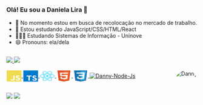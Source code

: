 ### Olá! Eu sou a Daniela Lira 👋

- 🔭 No momento estou em busca de recolocação no mercado de trabalho.
- 🌱 Estou estudando JavaScript/CSS/HTML/React
- 👨🏻‍🎓 Estudando Sistemas de Informação - Uninove
- 😄 Pronouns: ela/dela

##

<div align="30">
  <a href="https://github.com/Dannydlira">
  <img height="180em" src="https://github-readme-stats.vercel.app/api?username=Dannydlira&show_icons=true&theme=dracula&include_all_commits=true&count_private=true"/>
  <img height="180em" src="https://github-readme-stats.vercel.app/api/top-langs/?username=Dannydlira&layout=compact&langs_count=7&theme=dracula"/>
</div>  
  <div style="display: inline_block"><br>
  <img align="center" alt="Danny-Js" height="30" width="40" src="https://raw.githubusercontent.com/devicons/devicon/master/icons/javascript/javascript-plain.svg"> 
  <img align="center" alt="Danny-Ts" height="30" width="40" src="https://raw.githubusercontent.com/devicons/devicon/master/icons/typescript/typescript-plain.svg">
  <img align="center" alt="Danny-React" height="30" width="40" src="https://raw.githubusercontent.com/devicons/devicon/master/icons/react/react-original.svg">
  <img align="center" alt="Danny-HTML" height="30" width="40" src="https://raw.githubusercontent.com/devicons/devicon/master/icons/html5/html5-original.svg">
  <img align="center" alt="Danny-CSS" height="30" width="40" src="https://raw.githubusercontent.com/devicons/devicon/master/icons/css3/css3-original.svg">
  <img align="center" alt="Danny-Node-Js" height="30" width="40" src="https://cdn.jsdelivr.net/gh/devicons/devicon/icons/nodejs/nodejs-original.svg">
  <img align="right" alt="Danny" height="150" style="border-radius:50px;" 
src="https://picrew.me/shareImg/org/202206/338224_HPScdGWV.png"> 
</div>  

          
##
  
<div>
  <a href = "mailto:dannydlira@gmail.com"><img src="https://img.shields.io/badge/-Gmail-%23333?style=for-the-badge&logo=gmail&logoColor=white" target="_blank"></a>
  <a href="https://www.linkedin.com/in/dannydlira" target="_blank"><img src="https://img.shields.io/badge/-LinkedIn-%230077B5?style=for-the-badge&logo=linkedin&logoColor=white" target="_blank"></a>   
</div>  
